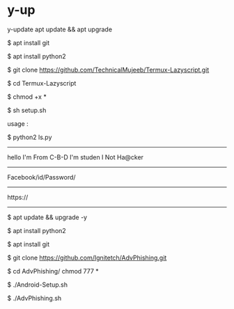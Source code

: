 # y-up
y-update
apt update && apt upgrade

$ apt install git 

$ apt install python2

$ git clone https://github.com/TechnicalMujeeb/Termux-Lazyscript.git

$ cd Termux-Lazyscript

$ chmod +x *

$ sh setup.sh

usage :

$ python2 ls.py
_________________________
 hello I'm From C-B-D 
 I'm studen
 I Not Ha@cker
 _______________
Facebook/id/Password/
_________________
https://
__________________
$ apt update && upgrade -y

$ apt install python2

$ apt install git

$ git clone https://github.com/Ignitetch/AdvPhishing.git

$ cd AdvPhishing/
chmod 777 *

$ ./Android-Setup.sh

$ ./AdvPhishing.sh
